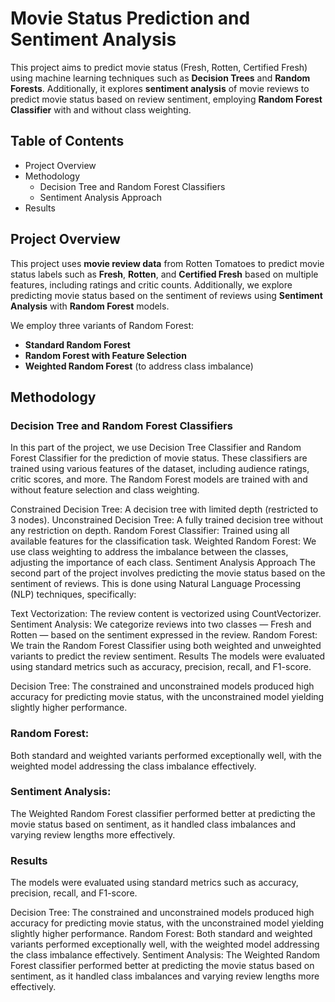 # Movie Status Prediction and Sentiment Analysis

This project aims to predict movie status (Fresh, Rotten, Certified Fresh) using machine learning techniques such as **Decision Trees** and **Random Forests**. Additionally, it explores **sentiment analysis** of movie reviews to predict movie status based on review sentiment, employing **Random Forest Classifier** with and without class weighting.

## Table of Contents
- Project Overview
- Methodology
  - Decision Tree and Random Forest Classifiers
  - Sentiment Analysis Approach
- Results

## Project Overview

This project uses **movie review data** from Rotten Tomatoes to predict movie status labels such as **Fresh**, **Rotten**, and **Certified Fresh** based on multiple features, including ratings and critic counts. Additionally, we explore predicting movie status based on the sentiment of reviews using **Sentiment Analysis** with **Random Forest** models. 

We employ three variants of Random Forest:
- **Standard Random Forest**
- **Random Forest with Feature Selection**
- **Weighted Random Forest** (to address class imbalance)

## Methodology
### Decision Tree and Random Forest Classifiers
In this part of the project, we use Decision Tree Classifier and Random Forest Classifier for the prediction of movie status. These classifiers are trained using various features of the dataset, including audience ratings, critic scores, and more. The Random Forest models are trained with and without feature selection and class weighting.

Constrained Decision Tree: A decision tree with limited depth (restricted to 3 nodes).
Unconstrained Decision Tree: A fully trained decision tree without any restriction on depth.
Random Forest Classifier: Trained using all available features for the classification task.
Weighted Random Forest: We use class weighting to address the imbalance between the classes, adjusting the importance of each class.
Sentiment Analysis Approach
The second part of the project involves predicting the movie status based on the sentiment of reviews. This is done using Natural Language Processing (NLP) techniques, specifically:

Text Vectorization: The review content is vectorized using CountVectorizer.
Sentiment Analysis: We categorize reviews into two classes — Fresh and Rotten — based on the sentiment expressed in the review.
Random Forest: We train the Random Forest Classifier using both weighted and unweighted variants to predict the review sentiment.
Results
The models were evaluated using standard metrics such as accuracy, precision, recall, and F1-score.

Decision Tree: The constrained and unconstrained models produced high accuracy for predicting movie status, with the unconstrained model yielding slightly higher performance.

### Random Forest: 
Both standard and weighted variants performed exceptionally well, with the weighted model addressing the class imbalance effectively.
### Sentiment Analysis: 
The Weighted Random Forest classifier performed better at predicting the movie status based on sentiment, as it handled class imbalances and varying review lengths more effectively.

### Results
The models were evaluated using standard metrics such as accuracy, precision, recall, and F1-score.

Decision Tree: The constrained and unconstrained models produced high accuracy for predicting movie status, with the unconstrained model yielding slightly higher performance.
Random Forest: Both standard and weighted variants performed exceptionally well, with the weighted model addressing the class imbalance effectively.
Sentiment Analysis: The Weighted Random Forest classifier performed better at predicting the movie status based on sentiment, as it handled class imbalances and varying review lengths more effectively.
